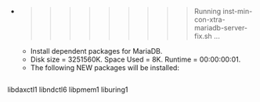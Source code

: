 * >>>>>>>>> Running inst-min-con-xtra-mariadb-server-fix.sh ...
  * Install dependent packages for MariaDB.
  * Disk size = 3251560K. Space Used = 8K. Runtime = 00:00:00:01.
  * The following NEW packages will be installed:
  ```bash
libdaxctl1 libndctl6 libpmem1 liburing1
  ```
